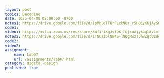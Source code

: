 ```yaml
---
layout: post
topics: Decoding
date: 2025-04-08 08:00:00 -0700
notes1: https://drive.google.com/file/d/1pMbleTF6rFLcbNUz_r5HQiyKKjAyS6gC/view?usp=sharing
code1: 
video1: https://usfca.zoom.us/rec/share/SWf1Y1kqJvTOK-TOjxuAjykGql8V1mIXMc0cc4MV7rxtv8hgrqhyw7tLf8ffuzOS.IlYKqKXwEdW8GvhS
notes2: https://drive.google.com/file/d/1TNUhIblNW4S-lNQgMwXT5h8ZqtQzddK1/view?usp=sharing
code2: 
video2: 
assignment: 
    name: Lab07
    url: /assignments/lab07.html
category: digital-design
published: true
---
```

